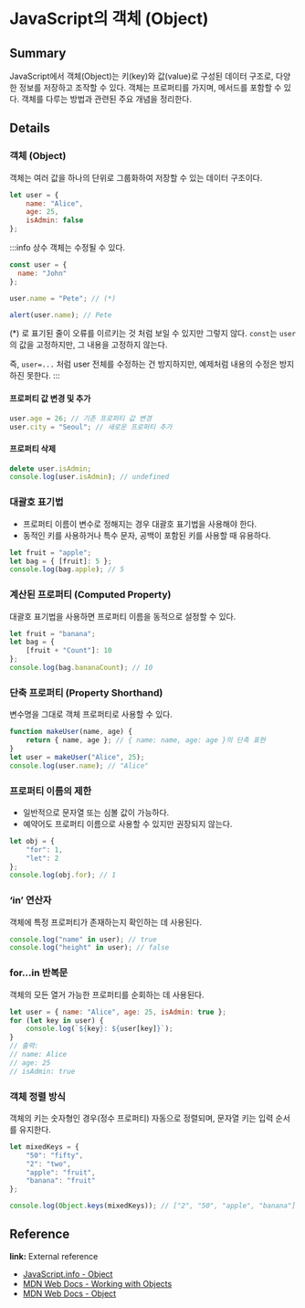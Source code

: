 # JavaScript의 객체 (Object)

## Summary
JavaScript에서 객체(Object)는 키(key)와 값(value)로 구성된 데이터 구조로, 다양한 정보를 저장하고 조작할 수 있다. 객체는 프로퍼티를 가지며, 메서드를 포함할 수 있다. 객체를 다루는 방법과 관련된 주요 개념을 정리한다.

## Details

### 객체 (Object)
객체는 여러 값을 하나의 단위로 그룹화하여 저장할 수 있는 데이터 구조이다.

```javascript
let user = {
    name: "Alice",
    age: 25,
    isAdmin: false
};
```

:::info
상수 객체는 수정될 수 있다.


```javascript
const user = {
  name: "John"
};

user.name = "Pete"; // (*)

alert(user.name); // Pete
```

(*) 로 표기된 줄이 오류를 이르키는 것 처럼 보일 수 있지만 그렇지 않다. `const`는 `user`의 값을 고정하지만, 그 내용을 고정하지 않는다.

즉, `user=...` 처럼 user 전체를 수정하는 건 방지하지만, 예제처럼 내용의 수정은 방지하진 못한다.
:::

#### 프로퍼티 값 변경 및 추가
```javascript
user.age = 26; // 기존 프로퍼티 값 변경
user.city = "Seoul"; // 새로운 프로퍼티 추가
```

#### 프로퍼티 삭제
```javascript
delete user.isAdmin;
console.log(user.isAdmin); // undefined
```

### 대괄호 표기법
- 프로퍼티 이름이 변수로 정해지는 경우 대괄호 표기법을 사용해야 한다.
- 동적인 키를 사용하거나 특수 문자, 공백이 포함된 키를 사용할 때 유용하다.

```javascript
let fruit = "apple";
let bag = { [fruit]: 5 }; 
console.log(bag.apple); // 5
```

### 계산된 프로퍼티 (Computed Property)
대괄호 표기법을 사용하면 프로퍼티 이름을 동적으로 설정할 수 있다.

```javascript
let fruit = "banana";
let bag = {
    [fruit + "Count"]: 10
};
console.log(bag.bananaCount); // 10
```

### 단축 프로퍼티 (Property Shorthand)
변수명을 그대로 객체 프로퍼티로 사용할 수 있다.

```javascript
function makeUser(name, age) {
    return { name, age }; // { name: name, age: age }의 단축 표현
}
let user = makeUser("Alice", 25);
console.log(user.name); // "Alice"
```

### 프로퍼티 이름의 제한
- 일반적으로 문자열 또는 심볼 값이 가능하다.
- 예약어도 프로퍼티 이름으로 사용할 수 있지만 권장되지 않는다.

```javascript
let obj = {
    "for": 1,
    "let": 2
};
console.log(obj.for); // 1
```

### ‘in’ 연산자
객체에 특정 프로퍼티가 존재하는지 확인하는 데 사용된다.

```javascript
console.log("name" in user); // true
console.log("height" in user); // false
```

### for...in 반복문
객체의 모든 열거 가능한 프로퍼티를 순회하는 데 사용된다.

```javascript
let user = { name: "Alice", age: 25, isAdmin: true };
for (let key in user) {
    console.log(`${key}: ${user[key]}`);
}
// 출력:
// name: Alice
// age: 25
// isAdmin: true
```

### 객체 정렬 방식
객체의 키는 숫자형인 경우(정수 프로퍼티) 자동으로 정렬되며,
문자열 키는 입력 순서를 유지한다.

```javascript
let mixedKeys = {
    "50": "fifty",
    "2": "two",
    "apple": "fruit",
    "banana": "fruit"
};

console.log(Object.keys(mixedKeys)); // ["2", "50", "apple", "banana"]
```

## Reference

**link:** External reference
- [JavaScript.info - Object](https://ko.javascript.info/object)
- [MDN Web Docs - Working with Objects](https://developer.mozilla.org/en-US/docs/Web/JavaScript/Guide/Working_with_objects)
- [MDN Web Docs - Object](https://developer.mozilla.org/en-US/docs/Web/JavaScript/Reference/Global_Objects/Object)
